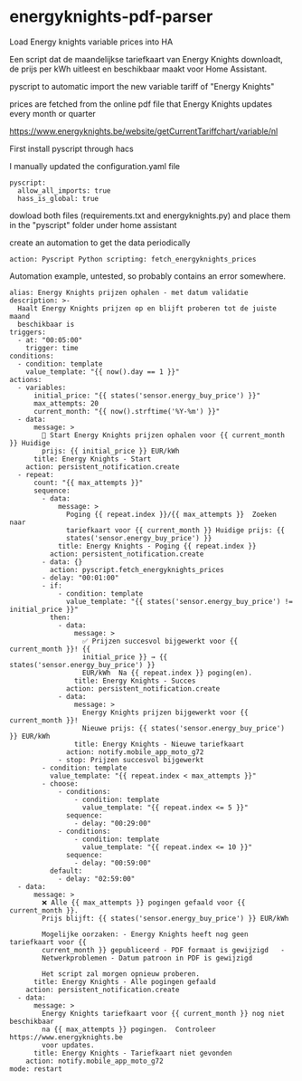 # energyknights-pdf-parser
Load Energy knights variable prices into HA

Een script dat de maandelijkse tariefkaart van Energy Knights downloadt, de prijs per kWh uitleest en beschikbaar maakt voor Home Assistant.

pyscript to automatic import the new variable tariff of "Energy Knights"

prices are fetched from the online pdf file that Energy Knights updates every month or quarter

https://www.energyknights.be/website/getCurrentTariffchart/variable/nl

First install pyscript through hacs

I manually updated the configuration.yaml file

```
pyscript:
  allow_all_imports: true
  hass_is_global: true
```

dowload both files (requirements.txt and energyknights.py) and place them in the "pyscript" folder under home assistant

create an automation to get the data periodically

```
action: Pyscript Python scripting: fetch_energyknights_prices
```

Automation example, untested, so probably contains an error somewhere.

```
alias: Energy Knights prijzen ophalen - met datum validatie
description: >-
  Haalt Energy Knights prijzen op en blijft proberen tot de juiste maand
  beschikbaar is
triggers:
  - at: "00:05:00"
    trigger: time
conditions:
  - condition: template
    value_template: "{{ now().day == 1 }}"
actions:
  - variables:
      initial_price: "{{ states('sensor.energy_buy_price') }}"
      max_attempts: 20
      current_month: "{{ now().strftime('%Y-%m') }}"
  - data:
      message: >
        🔄 Start Energy Knights prijzen ophalen voor {{ current_month }} Huidige
        prijs: {{ initial_price }} EUR/kWh
      title: Energy Knights - Start
    action: persistent_notification.create
  - repeat:
      count: "{{ max_attempts }}"
      sequence:
        - data:
            message: >
              Poging {{ repeat.index }}/{{ max_attempts }}  Zoeken naar
              tariefkaart voor {{ current_month }} Huidige prijs: {{
              states('sensor.energy_buy_price') }}
            title: Energy Knights - Poging {{ repeat.index }}
          action: persistent_notification.create
        - data: {}
          action: pyscript.fetch_energyknights_prices
        - delay: "00:01:00"
        - if:
            - condition: template
              value_template: "{{ states('sensor.energy_buy_price') != initial_price }}"
          then:
            - data:
                message: >
                  ✅ Prijzen succesvol bijgewerkt voor {{ current_month }}! {{
                  initial_price }} → {{ states('sensor.energy_buy_price') }}
                  EUR/kWh  Na {{ repeat.index }} poging(en).
                title: Energy Knights - Succes
              action: persistent_notification.create
            - data:
                message: >
                  Energy Knights prijzen bijgewerkt voor {{ current_month }}! 
                  Nieuwe prijs: {{ states('sensor.energy_buy_price') }} EUR/kWh
                title: Energy Knights - Nieuwe tariefkaart
              action: notify.mobile_app_moto_g72
            - stop: Prijzen succesvol bijgewerkt
        - condition: template
          value_template: "{{ repeat.index < max_attempts }}"
        - choose:
            - conditions:
                - condition: template
                  value_template: "{{ repeat.index <= 5 }}"
              sequence:
                - delay: "00:29:00"
            - conditions:
                - condition: template
                  value_template: "{{ repeat.index <= 10 }}"
              sequence:
                - delay: "00:59:00"
          default:
            - delay: "02:59:00"
  - data:
      message: >
        ❌ Alle {{ max_attempts }} pogingen gefaald voor {{ current_month }}.
        Prijs blijft: {{ states('sensor.energy_buy_price') }} EUR/kWh

        Mogelijke oorzaken: - Energy Knights heeft nog geen tariefkaart voor {{
        current_month }} gepubliceerd - PDF formaat is gewijzigd   -
        Netwerkproblemen - Datum patroon in PDF is gewijzigd

        Het script zal morgen opnieuw proberen.
      title: Energy Knights - Alle pogingen gefaald
    action: persistent_notification.create
  - data:
      message: >
        Energy Knights tariefkaart voor {{ current_month }} nog niet beschikbaar
        na {{ max_attempts }} pogingen.  Controleer https://www.energyknights.be
        voor updates.
      title: Energy Knights - Tariefkaart niet gevonden
    action: notify.mobile_app_moto_g72
mode: restart
```
